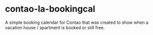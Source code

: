 # contao-la-bookingcal
A simple booking calendar for Contao that was created to show when a vacation house / apartment is booked or still free.
